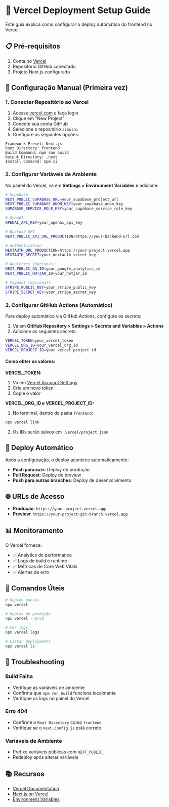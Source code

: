 # 🚀 Vercel Deployment Setup Guide

Este guia explica como configurar o deploy automático do frontend no Vercel.

## 📋 Pré-requisitos

1. Conta no [Vercel](https://vercel.com)
2. Repositório GitHub conectado
3. Projeto Next.js configurado

## 🔧 Configuração Manual (Primeira vez)

### 1. Conectar Repositório ao Vercel

1. Acesse [vercel.com](https://vercel.com) e faça login
2. Clique em "New Project"
3. Conecte sua conta GitHub
4. Selecione o repositório `simulai`
5. Configure as seguintes opções:

```
Framework Preset: Next.js
Root Directory: frontend
Build Command: npm run build
Output Directory: .next
Install Command: npm ci
```

### 2. Configurar Variáveis de Ambiente

No painel do Vercel, vá em **Settings > Environment Variables** e adicione:

```bash
# Supabase
NEXT_PUBLIC_SUPABASE_URL=your_supabase_project_url
NEXT_PUBLIC_SUPABASE_ANON_KEY=your_supabase_anon_key
SUPABASE_SERVICE_ROLE_KEY=your_supabase_service_role_key

# OpenAI
OPENAI_API_KEY=your_openai_api_key

# Backend API
NEXT_PUBLIC_API_URL_PRODUCTION=https://your-backend-url.com

# Authentication
NEXTAUTH_URL_PRODUCTION=https://your-project.vercel.app
NEXTAUTH_SECRET=your_nextauth_secret_key

# Analytics (Opcional)
NEXT_PUBLIC_GA_ID=your_google_analytics_id
NEXT_PUBLIC_HOTJAR_ID=your_hotjar_id

# Payment (Opcional)
STRIPE_PUBLIC_KEY=your_stripe_public_key
STRIPE_SECRET_KEY=your_stripe_secret_key
```

### 3. Configurar GitHub Actions (Automático)

Para deploy automático via GitHub Actions, configure os secrets:

1. Vá em **GitHub Repository > Settings > Secrets and Variables > Actions**
2. Adicione os seguintes secrets:

```bash
VERCEL_TOKEN=your_vercel_token
VERCEL_ORG_ID=your_vercel_org_id
VERCEL_PROJECT_ID=your_vercel_project_id
```

#### Como obter os valores:

**VERCEL_TOKEN:**
1. Vá em [Vercel Account Settings](https://vercel.com/account/tokens)
2. Crie um novo token
3. Copie o valor

**VERCEL_ORG_ID e VERCEL_PROJECT_ID:**
1. No terminal, dentro da pasta `frontend`:
```bash
npx vercel link
```
2. Os IDs serão salvos em `.vercel/project.json`

## 🔄 Deploy Automático

Após a configuração, o deploy acontece automaticamente:

- **Push para `main`**: Deploy de produção
- **Pull Request**: Deploy de preview
- **Push para outras branches**: Deploy de desenvolvimento

## 🌐 URLs de Acesso

- **Produção**: `https://your-project.vercel.app`
- **Preview**: `https://your-project-git-branch.vercel.app`

## 📊 Monitoramento

O Vercel fornece:

- ✅ Analytics de performance
- ✅ Logs de build e runtime
- ✅ Métricas de Core Web Vitals
- ✅ Alertas de erro

## 🔧 Comandos Úteis

```bash
# Deploy manual
npx vercel

# Deploy de produção
npx vercel --prod

# Ver logs
npx vercel logs

# Listar deployments
npx vercel ls
```

## 🚨 Troubleshooting

### Build Falha
- Verifique as variáveis de ambiente
- Confirme que `npm run build` funciona localmente
- Verifique os logs no painel do Vercel

### Erro 404
- Confirme o `Root Directory` como `frontend`
- Verifique se o `next.config.js` está correto

### Variáveis de Ambiente
- Prefixe variáveis públicas com `NEXT_PUBLIC_`
- Redeploy após alterar variáveis

## 📚 Recursos

- [Vercel Documentation](https://vercel.com/docs)
- [Next.js on Vercel](https://vercel.com/docs/frameworks/nextjs)
- [Environment Variables](https://vercel.com/docs/concepts/projects/environment-variables)
